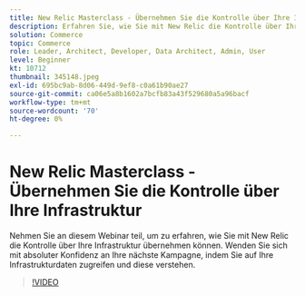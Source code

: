```yaml
---
title: New Relic Masterclass - Übernehmen Sie die Kontrolle über Ihre Infrastruktur
description: Erfahren Sie, wie Sie mit New Relic die Kontrolle über Ihre Infrastruktur übernehmen können. Wenden Sie sich mit absoluter Konfidenz an Ihre nächste Kampagne, indem Sie auf Ihre Infrastrukturdaten zugreifen und diese verstehen.
solution: Commerce
topic: Commerce
role: Leader, Architect, Developer, Data Architect, Admin, User
level: Beginner
kt: 10712
thumbnail: 345148.jpeg
exl-id: 695bc9ab-8d06-449d-9ef8-c0a61b90ae27
source-git-commit: ca06e5a8b1602a7bcfb83a43f529680a5a96bacf
workflow-type: tm+mt
source-wordcount: '70'
ht-degree: 0%

---
```


# New Relic Masterclass - Übernehmen Sie die Kontrolle über Ihre Infrastruktur

Nehmen Sie an diesem Webinar teil, um zu erfahren, wie Sie mit New Relic die Kontrolle über Ihre Infrastruktur übernehmen können. Wenden Sie sich mit absoluter Konfidenz an Ihre nächste Kampagne, indem Sie auf Ihre Infrastrukturdaten zugreifen und diese verstehen.

>[!VIDEO](https://video.tv.adobe.com/v/345148/?quality=12&learn=on)
